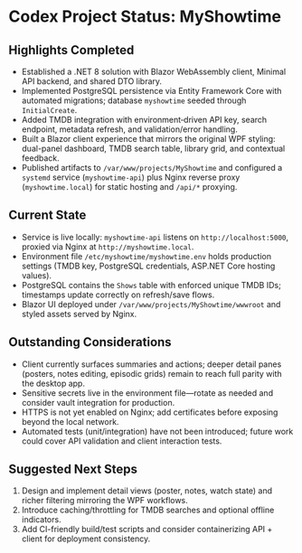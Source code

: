 # Codex Project Status: MyShowtime

## Highlights Completed
- Established a .NET 8 solution with Blazor WebAssembly client, Minimal API backend, and shared DTO library.
- Implemented PostgreSQL persistence via Entity Framework Core with automated migrations; database `myshowtime` seeded through `InitialCreate`.
- Added TMDB integration with environment‑driven API key, search endpoint, metadata refresh, and validation/error handling.
- Built a Blazor client experience that mirrors the original WPF styling: dual-panel dashboard, TMDB search table, library grid, and contextual feedback.
- Published artifacts to `/var/www/projects/MyShowtime` and configured a `systemd` service (`myshowtime-api`) plus Nginx reverse proxy (`myshowtime.local`) for static hosting and `/api/*` proxying.

## Current State
- Service is live locally: `myshowtime-api` listens on `http://localhost:5000`, proxied via Nginx at `http://myshowtime.local`.
- Environment file `/etc/myshowtime/myshowtime.env` holds production settings (TMDB key, PostgreSQL credentials, ASP.NET Core hosting values).
- PostgreSQL contains the `Shows` table with enforced unique TMDB IDs; timestamps update correctly on refresh/save flows.
- Blazor UI deployed under `/var/www/projects/MyShowtime/wwwroot` and styled assets served by Nginx.

## Outstanding Considerations
- Client currently surfaces summaries and actions; deeper detail panes (posters, notes editing, episodic grids) remain to reach full parity with the desktop app.
- Sensitive secrets live in the environment file—rotate as needed and consider vault integration for production.
- HTTPS is not yet enabled on Nginx; add certificates before exposing beyond the local network.
- Automated tests (unit/integration) have not been introduced; future work could cover API validation and client interaction tests.

## Suggested Next Steps
1. Design and implement detail views (poster, notes, watch state) and richer filtering mirroring the WPF workflows.
2. Introduce caching/throttling for TMDB searches and optional offline indicators.
3. Add CI-friendly build/test scripts and consider containerizing API + client for deployment consistency.
